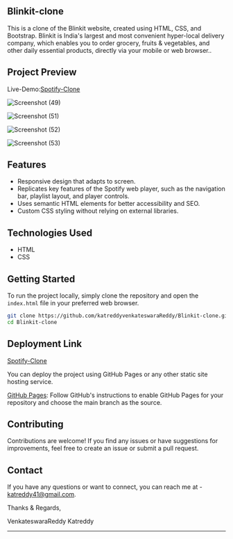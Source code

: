 ## Blinkit-clone

This is a clone of the Blinkit website, created using HTML, CSS, and Bootstrap. Blinkit is India's largest and most convenient hyper-local delivery company, which enables you to order grocery, fruits & vegetables, and other daily essential products, directly via your mobile or web browser..

## Project Preview
Live-Demo:[Spotify-Clone](https://katreddyvenkateswarareddy.github.io/Blinkit-clone/)

![Screenshot (49)](https://github.com/katreddyvenkateswaraReddy/Blinkit-clone/assets/63310358/26cacaeb-5013-466c-95c2-3efcd3438a02)

![Screenshot (51)](https://github.com/katreddyvenkateswaraReddy/Blinkit-clone/assets/63310358/0452ba0a-0d4b-4709-984d-e92a86d70a6f)

![Screenshot (52)](https://github.com/katreddyvenkateswaraReddy/Blinkit-clone/assets/63310358/3fa8c4f6-341e-4d05-b413-571d5694178e)

![Screenshot (53)](https://github.com/katreddyvenkateswaraReddy/Blinkit-clone/assets/63310358/d998835d-d7a9-4cc9-ab2e-f3597671a9cf)


## Features

- Responsive design that adapts to screen.
- Replicates key features of the Spotify web player, such as the navigation bar, playlist layout, and player controls.
- Uses semantic HTML elements for better accessibility and SEO.
- Custom CSS styling without relying on external libraries.

## Technologies Used

- HTML
- CSS

## Getting Started

To run the project locally, simply clone the repository and open the `index.html` file in your preferred web browser.

```bash
git clone https://github.com/katreddyvenkateswaraReddy/Blinkit-clone.git
cd Blinkit-clone
```

## Deployment Link

[Spotify-Clone](https://katreddyvenkateswarareddy.github.io/Blinkit-clone/)

You can deploy the project using GitHub Pages or any other static site hosting service.

[GitHub Pages](https://pages.github.com/): Follow GitHub's instructions to enable GitHub Pages for your repository and choose the main branch as the source.

## Contributing

Contributions are welcome! If you find any issues or have suggestions for improvements, feel free to create an issue or submit a pull request.


## Contact

If you have any questions or want to connect, you can reach me at - katreddy41@gmail.com.

Thanks & Regards,

VenkateswaraReddy Katreddy

---
